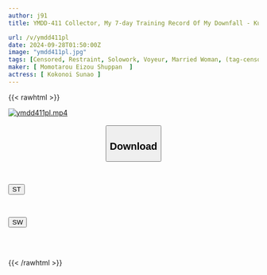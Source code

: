 ```yaml
---
author: j91
title: YMDD-411 Collector, My 7-day Training Record Of My Downfall - Kui Sunao

url: /v/ymdd411pl
date: 2024-09-28T01:50:00Z
image: "ymdd411pl.jpg"
tags: [Censored, Restraint, Solowork, Voyeur, Married Woman, (tag-censored)	]
maker: [ Momotarou Eizou Shuppan  ]
actress: [ Kokonoi Sunao ]
---
```



{{< rawhtml >}}

<div class="video" data-videoid="ggmAD9ZBpVtqlm3">
    <a href="javascript:;">
        <img src="/v/ymdd411pl/ymdd411pl.jpg" width="WIDTH" height="HEIGHT" alt="ymdd411pl.mp4" loading="lazy">
    </a>
</div>

<script type="text/javascript" src="https://j91.asia/asset/on-demand-st.js"></script>

<br>
  <link rel="stylesheet" href="https://j91.asia/asset/bs5.css">
  
  <center>
  <button class="btn btn-primary" type="button" data-bs-toggle="collapse" data-bs-target=".multi-collapse" aria-expanded="false" aria-controls="multiCollapseExample1 multiCollapseExample2"><h2>Download</h2></button></center>
</p>
<div class="row">
  <div class="col">
    <div class="collapse multi-collapse" id="multiCollapseExample1">
      <div class="card card-body">
	      	      <br>
<div class="buttons">  
<p><a href="/v/ymdd411pl/st.html" target="_blank"><button class="btn-hover color-3"><i class="fa fa-download"></i> ST</button></a></p></div>
    </div>
  </div>
</div>
  <div class="col">
    <div class="collapse multi-collapse" id="multiCollapseExample2">
      <div class="card card-body">
	      <br>
<div class="buttons">
<p><a href="/v/ymdd411pl/sw.html" target="_blank"><button class="btn-hover color-2"><i class="fa fa-download"></i> SW</button></a></p></div>
<br><br>
      </div>
    </div>
  </div>
</div>

{{< /rawhtml >}}